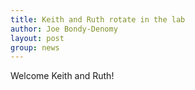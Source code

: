 ```yaml
---
title: Keith and Ruth rotate in the lab
author: Joe Bondy-Denomy
layout: post
group: news
---
```

Welcome Keith and Ruth!
